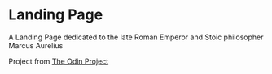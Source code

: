 # Landing Page
A Landing Page dedicated to the late Roman Emperor and Stoic philosopher Marcus Aurelius

Project from [The Odin Project](https://www.theodinproject.com/lessons/foundations-landing-page)
